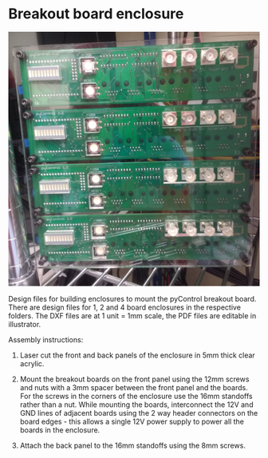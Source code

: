 # Breakout board enclosure

![front_photo](breakouts_in_enclosure.jpg)

Design files for building enclosures to mount the pyControl breakout board.  There are design files for 1, 2 and 4 board enclosures in the respective folders.  The DXF files are at 1 unit = 1mm scale, the PDF files are editable in illustrator.

Assembly instructions:

1.  Laser cut the front and back panels of the enclosure in 5mm thick clear acrylic.

2.  Mount the breakout boards on the front panel using the 12mm screws and nuts with a 3mm spacer between the front panel and the boards.  For the screws in the corners of the enclosure use the 16mm standoffs rather than a nut. While mounting the boards, interconnect the 12V and GND lines of adjacent boards using the 2 way header connectors on the board edges - this allows a single 12V power supply to power all the boards in the enclosure.  

3.  Attach the back panel to the 16mm standoffs using the 8mm screws.